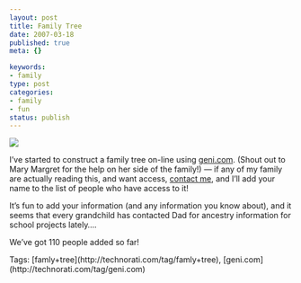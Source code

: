 ```yaml
--- 
layout: post
title: Family Tree
date: 2007-03-18
published: true
meta: {}

keywords: 
- family
type: post
categories: 
- family
- fun
status: publish
---
```



[![](http://media.eick.us/2011/05/425377270_c6272df721_m.jpg)](http://www.geni.com)



I’ve started to construct a family tree on-line using [geni.com](http://www.geni.com/demo). (Shout out to Mary Margret for the help on her side of the family!) — if any of my family are actually reading this, and want access, [contact me](http://www.andyeick.com/Administration/Contactme.aspx), and I’ll add your name to the list of people who have access to it!  



It’s fun to add your information (and any information you know about), and it seems that every grandchild has contacted Dad for ancestry information for school projects lately….



We’ve got 110 people added so far!

<div class="bjtags">Tags: [famly+tree](http://technorati.com/tag/famly+tree), [geni.com](http://technorati.com/tag/geni.com)</div>

